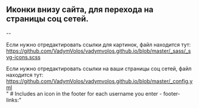 ## Иконки внизу сайта, для перехода на страницы соц сетей.
--

Если нужно отредактировать ссылки для картинок, файл находится тут:  
https://github.com/VadymVolos/vadymvolos.github.io/blob/master/_sass/_svg-icons.scss

Если нужно отредактировать ссылки на ваши страницы соц сетей, файл находится тут:  
https://github.com/VadymVolos/vadymvolos.github.io/blob/master/_config.yml  
" # Includes an icon in the footer for each username you enter - footer-links:"


